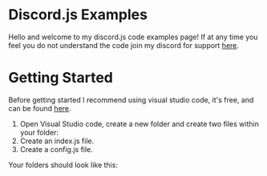 # Discord.js Examples

Hello and welcome to my discord.js code examples page! If at any time you feel you do not understand the code join my discord for support [here](https://discord.gg/hDb8Exk).


# Getting Started

Before getting started I recommend using visual studio code, it's free, and can be found [here](https://code.visualstudio.com/).

1. Open Visual Studio code, create a new folder and create two files within your folder:
  1. Create an index.js file.
  2. Create a config.js file.

Your folders should look like this:


